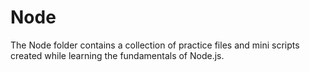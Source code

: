 # Node

The Node folder contains a collection of practice files and mini scripts created while learning the fundamentals of Node.js. 
